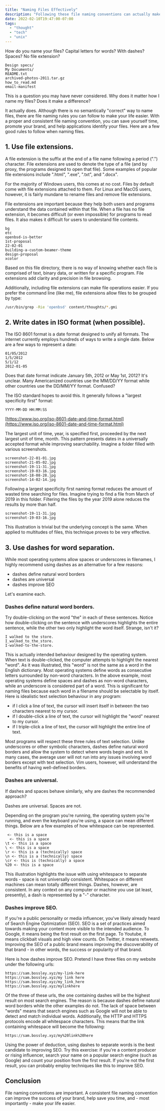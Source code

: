 ```yaml
---
title: "Naming Files Effectively"
description: "Following these file naming conventions can actually make your life easier."
date: 2022-02-10T19:47:00-07:00
tags:
  - "thought"
  - "tech"
  - "unix"
---
```


How do you name your files? Capital letters for words? With dashes? Spaces? No file extension?

```
Design specs/
My Documents/
README.txt
archived-photos-2011.tar.gz
how_to_read.md
email-manifest
```

This is a question you may have never considered. Why does it matter how I name my files? Does it make a difference?

It actually does. Although there is no semantically "correct" way to name files, there are file naming rules you can follow to make your life easier. With a proper and consistent file naming convention, you can save yourself time, promote your brand, and help applications identify your files. Here are a few good rules to follow when naming files. 

## 1. Use file extensions.

A file extension is the suffix at the end of a file name following a period (".") character. File extensions are used to denote the type of a file (and by proxy, the programs designed to open that file). Some examples of popular file extensions include ".html", ".exe", ".txt", and ".docx".

For the majority of Windows users, this comes at no cost. Files by default come with file extensions attached to them. For Linux and MacOS users, however, it is fairly mundane to rename files and remove file extensions.

File extensions are important because they help both users and programs understand the data contained within that file. When a file has no file extension, it becomes difficult (or even impossible) for programs to read files. It also makes it difficult for users to understand file contents.

```
bg
etc
openbsd-is-better
1st-proposal
22-02-01
building-a-custom-beamer-theme
design-proposal
xcolor
```

Based on this file directory, there is no way of knowing whether each file is comprised of text, binary data, or written for a specific program. File extensions add clarity and precision in file browsing.

Additionally, including file extensions can make file operations easier. If you prefer the command line (like me), file extensions allow files to be grouped by type:

```sh
/usr/bin/grep -Rie 'openbsd' content/thoughts/*.gmi
```

## 2. Write dates in ISO format (when possible).

The ISO 8601 format is a date format designed to unify all formats. The internet currently employs hundreds of ways to write a single date. Below are a few ways to represent a date:

```
01/05/2012
1/5/2012
5/1/12
2012-01-05
```

Does that date format indicate January 5th, 2012 or May 1st, 2012? It's unclear. Many Americanized countries use the MM/DD/YY format while other countries use the DD/MM/YY format. Confused?

The ISO standard hopes to avoid this. It generally follows a "largest specificity first" format:

```
YYYY-MM-DD HH:MM:SS
```

[https://www.iso.org/iso-8601-date-and-time-format.html](https://www.iso.org/iso-8601-date-and-time-format.html)

The largest unit of time, year, is specified first, proceeded by the next largest unit of time, month. This pattern presents dates in a universally accepted format while improving searchability. Imagine a folder filled with various screenshots.

```
screenshot-22-01-01.jpg
screenshot-21-05-02.jpg
screenshot-19-11-31.jpg
screenshot-19-03-16.jpg
screenshot-18-08-28.jpg
screenshot-14-02-14.jpg
```

Following a largest specificity first naming format reduces the amount of wasted time searching for files. Imagine trying to find a file from March of 2019 in this folder. Filtering the files by the year 2019 alone reduces the results by more than half.

```
screenshot-19-11-31.jpg
screenshot-19-03-16.jpg
```

This illustration is trivial but the underlying concept is the same. When applied to multitudes of files, this technique proves to be very effective.

## 3. Use dashes for word separation.

While most operating systems allow spaces or underscores in filenames, I highly recommend using dashes as an alternative for a few reasons:

* dashes define natural word borders
* dashes are universal
* dashes improve SEO

Let's examine each.

### Dashes define natural word borders.

Try double-clicking on the word "the" in each of these sentences. Notice how double-clicking on the sentence with underscores highlights the entire sentence, while the other two only highlight the word itself. Strange, isn't it?

```
I walked to the store.
I_walked_to_the_store.
I-walked-to-the-store.
```

This is actually intended behaviour designed by the operating system. When text is double-clicked, the computer attempts to highlight the nearest "word". As it was illustrated, this "word" is not the same as a word in the English dictionary. Most operating systems define words as consecutive letters surrounded by non-word characters. In the above example, most operating systems define spaces and dashes as non-word characters, while an underscore is considered part of a word. This is significant for naming files because each word in a filename should be selectable by itself. Here is idealistic text selection behaviour in any program:

* if I click a line of text, the cursor will insert itself in between the two characters nearest to my cursor.
* if I double-click a line of text, the cursor will highlight the "word" nearest to my cursor.
* if I triple-click a line of text, the cursor will highlight the entire line of text.

Most programs will respect these three rules of text selection. Unlike underscores or other symbolic characters, dashes define natural word borders and allow the system to detect where words begin and end. In many cases, the average user will not run into any issues involving word borders except with text selection. Vim users, however, will understand the benefits of having well-defined borders.

### Dashes are universal.

If dashes and spaces behave similarly, why are dashes the recommended approach?

Dashes are universal. Spaces are not.

Depending on the program you're running, the operating system you're running, and even the keyboard you're using, a space can mean different things. Below are a few examples of how whitespace can be represented.

```
 <- this is a space
  <- this is a space
\t <- this is a space
\ <- this is a space
\r <- this is a (technically) space
\n <- this is a (technically) space
\cr <- this is (technically) a space
%20 <- this is a space
```

This illustration highlights the issue with using whitespace to separate words - space is not universally consistent. Whitespace on different machines can mean totally different things. Dashes, however, are consistent. In any context on any computer or machine you use (at least, presently), a dash is represented by a "-" character.

### Dashes improve SEO.

If you're a public personality or media influencer, you've likely already heard of Search Engine Optimization (SEO). SEO is a set of practices aimed towards making your content more visible to the intended audience. To Google, it means being the first result on the first page. To Youtube, it means clickbait visuals and high view counts. On Twitter, it means retweets. Improving the SEO of a public brand means improving the discoverability of that brand - in other words, the success or popularity of that brand.

Here is how dashes improve SEO. Pretend I have three files on my website under the following urls:

```
https://sam.bossley.xyz/my-link-here
https://sam.bossley.xyz/my link here
https://sam.bossley.xyz/my_link_here
https://sam.bossley.xyz/mylinkhere
```

Of the three of these urls, the one containing dashes will be the highest result on most search engines. The reason is because dashes define natural word borders while the other examples do not. The lack of space between "words" means that search engines such as Google will not be able to detect and match individual words. Additionally, the HTTP and HTTPS protocols encode all whitespace characters. This means that the link containing whitespace will become the following:

```
https://sam.bossley.xyz/my%20link%20here
```

Using the power of deduction, using dashes to separate words is the best candidate to improving SEO. Try this exercise: if you're a content producer or rising influencer, search your name on a popular search engine (such as Google) and count your position from the first result. If you're not the first result, you can probably employ techniques like this to improve SEO.

## Conclusion

File naming conventions are important. A consistent file naming convention can improve the success of your brand, help save you time, and - most importantly - make your life easier.
